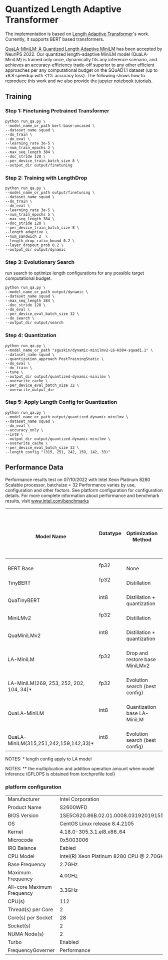 # Quantized Length Adaptive Transformer

The implementation is based on [Length Adaptive Transformer](https://github.com/clovaai/length-adaptive-transformer)'s work.
Currently, it supports BERT based transformers.

[QuaLA-MiniLM: A Quantized Length Adaptive MiniLM](https://arxiv.org/abs/2210.17114) has been accepted by NeurIPS 2022. Our quantized length-adaptive MiniLM model (QuaLA-MiniLM) is trained only once, dynamically fits any inference scenario, and achieves an accuracy-efficiency trade-off superior to any other efficient approaches per any computational budget on the SQuAD1.1 dataset (up to x8.8 speedup with <1% accuracy loss). The following shows how to reproduce this work and we also provide the [jupyter notebook tutorials](../../../../../../docs/tutorials/pytorch/question-answering/Dynamic_MiniLM_SQuAD.ipynb).

## Training


### Step 1: Finetuning Pretrained Transformer
```
python run_qa.py \
--model_name_or_path bert-base-uncased \
--dataset_name squad \
--do_train \
--do_eval \
--learning_rate 3e-5 \
--num_train_epochs 2 \
--max_seq_length 384 \
--doc_stride 128 \
--per_device_train_batch_size 8 \
--output_dir output/finetuning
```


### Step 2: Training with LengthDrop

```
python run_qa.py \
--model_name_or_path output/finetuning \
--dataset_name squad \
--do_train \
--do_eval \
--learning_rate 3e-5 \
--num_train_epochs 5 \
--max_seq_length 384 \
--doc_stride 128 \
--per_device_train_batch_size 8 \
--length_adaptive \
--num_sandwich 2  \
--length_drop_ratio_bound 0.2 \
--layer_dropout_prob 0.2 \
--output_dir output/dynamic 

```

### Step 3: Evolutionary Search

run search to optimize length configurations for any possible target computational budget.

```
python run_qa.py \
--model_name_or_path output/dynamic \
--dataset_name squad \
--max_seq_length 384 \
--doc_stride 128 \
--do_eval \
--per_device_eval_batch_size 32 \
--do_search \
--output_dir output/search

```

### Step 4: Quantization

```
python run_qa.py \
--model_name_or_path "sguskin/dynamic-minilmv2-L6-H384-squad1.1" \
--dataset_name squad \
--quantization_approach PostTrainingStatic \
--do_eval \
--do_train \
--tune \
--output_dir output/quantized-dynamic-minilmv \
--overwrite_cache \
--per_device_eval_batch_size 32 \
--overwrite_output_dir
```


### Step 5: Apply Length Config for Quantization
```
python run_qa.py \
--model_name_or_path output/quantized-dynamic-minilmv \
--dataset_name squad \
--do_eval \
--accuracy_only \
--int8 \
--output_dir output/quantized-dynamic-minilmv \
--overwrite_cache \
--per_device_eval_batch_size 32 \
--length_config "(315, 251, 242, 159, 142, 33)"
```


## Performance Data
Performance results test on ​​07/10/2022 with Intel Xeon Platinum 8280 Scalable processor, batchsize = 32
Performance varies by use, configuration and other factors. See platform configuration for configuration details. For more complete information about performance and benchmark results, visit www.intel.com/benchmarks


<table>
<thead>
  <tr>
    <th rowspan="2"><br>Model Name</th>
    <th rowspan="2">Datatype</th>
    <th rowspan="2"><br>Optimization Method</th>
    <th rowspan="2"><br><br><br>Modelsize (MB)</th>
    <th colspan="4"><br>InferenceResult</th>
  </tr>
  <tr>
    <th><br>Accuracy(F1)</th>
    <th><br>Latency(ms)</th>
    <th><br>GFLOPS**</th>
    <th><br>Speedup<br><br>(comparedwith BERT Base)</th>
  </tr>
</thead>
<tbody>
  <tr>
    <td><br>BERT Base</td>
    <td>fp32</td>
    <td><br>None</td>
    <td><br>415.47</td>
    <td><br>88.58</td>
    <td><br>56.56</td>
    <td><br>35.3</td>
    <td><br>1x</td>
  </tr>
  <tr>
    <td><br>TinyBERT</td>
    <td>fp32</td>
    <td><br>Distillation</td>
    <td><br>253.20</td>
    <td><br>88.39</td>
    <td><br>32.40</td>
    <td><br>17.7</td>
    <td><br>1.75x</td>
  </tr>
  <tr>
    <td><br>QuaTinyBERT</td>
    <td>int8</td>
    <td><br>Distillation + quantization</td>
    <td><br>132.06</td>
    <td><br>87.67</td>
    <td><br>15.58</td>
    <td><br>17.7</td>
    <td><br>3.63x</td>
  </tr>
  <tr>
    <td><br>MiniLMv2</td>
    <td>fp32</td>
    <td><br>Distillation</td>
    <td><br>115.04</td>
    <td><br>88.70</td>
    <td><br>18.23</td>
    <td><br>4.76</td>
    <td><br>3.10x</td>
  </tr>
  <tr>
    <td><br>QuaMiniLMv2</td>
    <td>int8</td>
    <td><br>Distillation + quantization</td>
    <td><br>84.85</td>
    <td><br>88.54</td>
    <td><br>9.14</td>
    <td><br>4.76</td>
    <td><br>6.18x</td>
  </tr>
  <tr>
    <td><br>LA-MiniLM</td>
    <td>fp32</td>
    <td><br>Drop and restore base MiniLMv2</td>
    <td><br>115.04</td>
    <td><br>89.28</td>
    <td><br>16.99</td>
    <td><br>4.76</td>
    <td><br>3.33x</td>
  </tr>
  <tr>
    <td><br>LA-MiniLM(269, 253, 252, 202, 104, 34)*</td>
    <td>fp32</td>
    <td><br>Evolution search (best config)</td>
    <td><br>115.04</td>
    <td><br>87.76</td>
    <td><br>11.44</td>
    <td><br>2.49</td>
    <td><br>4.94x</td>
  </tr>
  <tr>
    <td><br>QuaLA-MiniLM</td>
    <td>int8</td>
    <td><br>Quantization base LA-MiniLM</td>
    <td><br>84.85</td>
    <td><br>88.85</td>
    <td><br>7.84</td>
    <td><br>4.76</td>
    <td><br>7.21x</td>
  </tr>
  <tr>
    <td><br>QuaLA-MiniLM(315,251,242,159,142,33)*</td>
    <td>int8</td>
    <td><br>Evolution search (best config)</td>
    <td><br>84.86</td>
    <td><br>87.68</td>
    <td><br>6.41</td>
    <td><br>2.55</td>
    <td><br>8.82x</td>
  </tr>
</tbody>
</table>
NOTES: * length config apply to LA model


NOTES: ** the multiplication and addition operation amount when model inference  (GFLOPS is obtained from torchprofile tool)


### platform configuration

<table>
<tbody>
  <tr>
    <td>Manufacturer</td>
    <td>Intel Corporation</td>
  </tr>
  <tr>
    <td>Product Name</td>
    <td>S2600WFD</td>
  </tr>
  <tr>
    <td>BIOS Version</td>
    <td>1SE5C620.86B.02.01.0008.031920191559</td>
  </tr>
  <tr>
    <td>OS</td>
    <td>CentOS Linux release 8.4.2105</td>
  </tr>
  <tr>
    <td>Kernel</td>
    <td>4.18.0-305.3.1.el8.x86_64</td>
  </tr>
  <tr>
    <td>Microcode</td>
    <td>0x5003006</td>
  </tr>
  <tr>
    <td>IRQ Balance</td>
    <td>Eabled</td>
  </tr>
  <tr>
    <td>CPU Model</td>
    <td>Intel(R) Xeon Platinum 8280 CPU @ 2.70GHz</td>
  </tr>
  <tr>
    <td>Base Frequency</td>
    <td>2.7GHz</td>
  </tr>
  <tr>
    <td>Maximum Frequency</td>
    <td>4.0GHz</td>
  </tr>
  <tr>
    <td>All-core Maximum Frequency</td>
    <td>3.3GHz</td>
  </tr>
  <tr>
    <td>CPU(s)</td>
    <td>112</td>
  </tr>
  <tr>
    <td>Thread(s) per Core</td>
    <td>2</td>
  </tr>
  <tr>
    <td>Core(s) per Socket</td>
    <td>28</td>
  </tr>
  <tr>
    <td>Socket(s)</td>
    <td>2</td>
  </tr>
  <tr>
    <td>NUMA Node(s)</td>
    <td>2</td>
  </tr>
  <tr>
    <td>Turbo</td>
    <td>Enabled</td>
  </tr>
  <tr>
    <td>FrequencyGoverner</td>
    <td>Performance</td>
  </tr>
</tbody>
</table>